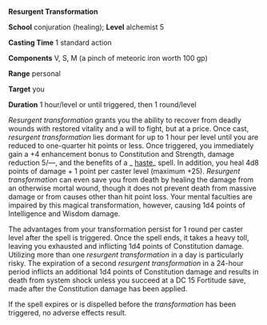  **Resurgent Transformation**

**School** conjuration (healing); **Level** alchemist 5

**Casting Time** 1 standard action

**Components** V, S, M (a pinch of meteoric iron worth 100 gp)

**Range** personal

**Target** you

**Duration** 1 hour/level or until triggered, then 1 round/level

_Resurgent transformation_ grants you the ability to recover from deadly wounds with restored vitality and a will to fight, but at a price. Once cast, _resurgent transformation_ lies dormant for up to 1 hour per level until you are reduced to one-quarter hit points or less. Once triggered, you immediately gain a +4 enhancement bonus to Constitution and Strength, damage reduction 5/—, and the benefits of a _ [haste](../../spells/haste.html#_haste)_ spell. In addition, you heal 4d8 points of damage + 1 point per caster level (maximum +25). _Resurgent transformation_ can even save you from death by healing the damage from an otherwise mortal wound, though it does not prevent death from massive damage or from causes other than hit point loss. Your mental faculties are impaired by this magical transformation, however, causing 1d4 points of Intelligence and Wisdom damage.

The advantages from your transformation persist for 1 round per caster level after the spell is triggered. Once the spell ends, it takes a heavy toll, leaving you exhausted and inflicting 1d4 points of Constitution damage. Utilizing more than one _resurgent transformation_ in a day is particularly risky. The expiration of a second _resurgent transformation_ in a 24-hour period inflicts an additional 1d4 points of Constitution damage and results in death from system shock unless you succeed at a DC 15 Fortitude save, made after the Constitution damage has been applied.

If the spell expires or is dispelled before the _transformation_ has been triggered, no adverse effects result.

